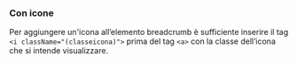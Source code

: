 ### Con icone

Per aggiungere un'icona all’elemento breadcrumb è sufficiente inserire il tag `<i className="(classeicona)">` prima del tag `<a>` con la classe dell’icona che si intende visualizzare.

<!-- STORY -->
